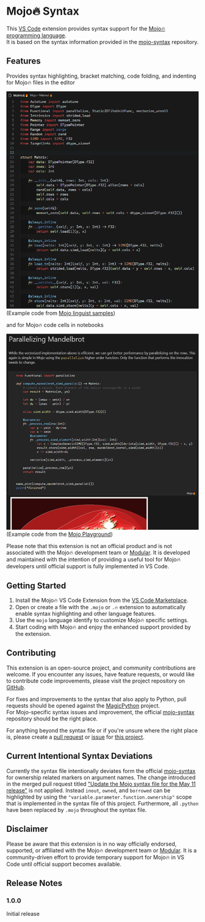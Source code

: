 # Mojo🔥 Syntax

This [VS Code](https://code.visualstudio.com/) extension provides syntax support for the [Mojo🔥 programming language](https://github.com/modularml/mojo).  
It is based on the syntax information provided in the [mojo-syntax](https://github.com/modularml/mojo-syntax) repository.


## Features

Provides syntax highlighting, bracket matching, code folding, and indenting for Mojo🔥 files in the editor 

![editor](images/Matmul-editor.PNG)  
(Example code from [Mojo linguist samples](https://github.com/modularml/linguist/blob/mojo/samples/Mojo/Matmul.mojo))

and for Mojo🔥 code cells in notebooks

![Notebook](images/Mandelbrot-notebook.PNG)  
(Example code from the [Mojo Playground](https://playground.modular.com/))

  

  


Please note that this extension is not an official product and is not associated with the Mojo🔥 development team or [Modular](https://www.modular.com/). It is developed and maintained with the intention of providing a useful tool for Mojo🔥 developers until official support is fully implemented in VS Code.



## Getting Started

1. Install the Mojo🔥 VS Code Extension from the [VS Code Marketplace](link_to_extension).
2. Open or create a file with the `.mojo` or `.🔥` extension to automatically enable syntax highlighting and other language features.
3. Use the `mojo` language identify to customize Mojo🔥 specific settings.
4. Start coding with Mojo🔥 and enjoy the enhanced support provided by the extension.


## Contributing

This extension is an open-source project, and community contributions are welcome. If you encounter any issues, have feature requests, or would like to contribute code improvements, please visit the project repository on [GitHub](https://github.com/Karsten7/mojo-vscode). 

For fixes and improvements to the syntax that also apply to Python, pull requests should be opened against the [MagicPython](https://github.com/MagicStack/MagicPython) project.  
For Mojo-specific syntax issues and improvement, the official [mojo-syntax](https://github.com/modularml/mojo-syntax) repository should be the right place.

For anything beyond the syntax file or if you're unsure where the right place is, please create a [pull request](https://github.com/Karsten7/mojo-vscode/pulls) or [issue](https://github.com/Karsten7/mojo-vscode/issues) for [this project](https://github.com/Karsten7/mojo-vscode).


## Current Intentional Syntax Deviations 

Currently the syntax file intentionally deviates form the official [mojo-syntax](https://github.com/modularml/mojo-syntax) for ownership related markers on argument names. The change introduced in the merged pull request titled ["Update the Mojo syntax file for the May 11 release"](https://github.com/modularml/mojo-syntax/pull/2) is not applied. Instead `inout`, `owned`, and `borrowed` can be highlighted by using the `"variable.parameter.function.ownership"` scope that is implemented in the syntax file of this project. Furthermore, all `.python` have been replaced by `.mojo` throughout the syntax file.


## Disclaimer

Please be aware that this extension is in no way officially endorsed, supported, or affiliated with the Mojo🔥 development team or [Modular](https://www.modular.com/). It is a community-driven effort to provide temporary support for Mojo🔥 in VS Code until official support becomes available.


## Release Notes

### 1.0.0

Initial release
